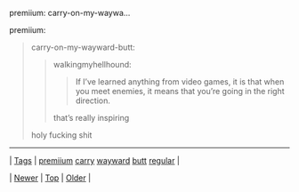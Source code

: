 <!--
title: premiium
date: 2020-06-28T15:27:00.032Z
tags: premiium, carry, wayward, butt, regular
-->


premiium: carry-on-my-waywa...

<p>premiium:</p>
<blockquote>
<p>carry-on-my-wayward-butt:</p>
<blockquote>
<p>walkingmyhellhound:</p>
<blockquote>
<p>If I’ve learned anything from video games, it is that when you meet enemies, it means that you’re going in the right direction.</p>
</blockquote>
<p>that’s really inspiring</p>
</blockquote>
<p>holy fucking shit</p>
</blockquote>

<!--BOTTOM-POST-NAVIGATION-->
---

| [Tags](tags.md) | [premiium](tag-premiium.md) [carry](tag-carry.md) [wayward](tag-wayward.md) [butt](tag-butt.md) [regular](tag-regular.md) |

| [Newer](100456412819.md) | [Top](index.md) | [Older](100510408914.md) |